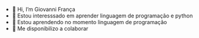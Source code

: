 - 👋 Hi, I’m Giovanni França
- 👀 Estou interesssado em aprender linguagem de programação e python
- 🌱 Estou aprendendo no momento linguagem de programação
- 💞️ Me disponibilizo a colaborar

<!---
Tunzera/Tunzera is a ✨ special ✨ repository because its `README.md` (this file) appears on your GitHub profile.
You can click the Preview link to take a look at your changes.
--->
